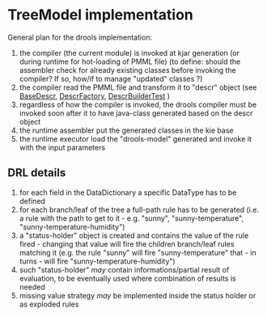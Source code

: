 [//]: # (  Licensed to the Apache Software Foundation &#40;ASF&#41; under one)
[//]: # (  or more contributor license agreements.  See the NOTICE file)
[//]: # (  distributed with this work for additional information)
[//]: # (  regarding copyright ownership.  The ASF licenses this file)
[//]: # (  to you under the Apache License, Version 2.0 &#40;the)
[//]: # (  "License"&#41;; you may not use this file except in compliance)
[//]: # (  with the License.  You may obtain a copy of the License at)
[//]: # ()
[//]: # (    http://www.apache.org/licenses/LICENSE-2.0)
[//]: # ()
[//]: # (  Unless required by applicable law or agreed to in writing,)
[//]: # (  software distributed under the License is distributed on an)
[//]: # (  "AS IS" BASIS, WITHOUT WARRANTIES OR CONDITIONS OF ANY)
[//]: # (  KIND, either express or implied.  See the License for the)
[//]: # (  specific language governing permissions and limitations)
[//]: # (  under the License.)

TreeModel implementation
========================

General plan for the drools implementation:

1. the compiler (the current module) is invoked at kjar generation (or during runtime for hot-loading of PMML file) (to define: should the assembler check for already existing classes before invoking the compiler? If so, how/if to manage "updated" classes ?)
1. the compiler read the PMML file and transform it to "descr" object (see  [BaseDescr](https://github.com/kiegroup/drools/blob/master/drools-compiler/src/main/java/org/drools/compiler/lang/descr/BaseDescr.java), [DescrFactory](https://github.com/kiegroup/drools/blob/master/drools-compiler/src/main/java/org/drools/compiler/lang/api/DescrFactory.java), [DescrBuilderTest](https://github.com/kiegroup/drools/blob/master/drools-compiler/src/test/java/org/drools/compiler/lang/api/DescrBuilderTest.java) )
1. regardless of how the compiler is invoked, the drools compiler must be invoked soon after it to have java-class generated based on the descr object
1. the runtime assembler put the generated classes in the kie base
1. the runtime executor load the "drools-model" generated and invoke it with the input parameters

DRL details
-----------

1. for each field in the DataDictionary a specific DataType has to be defined
1. for each branch/leaf of the tree a full-path rule has to be generated (i.e. a rule with the path to get to it - e.g. "sunny", "sunny-temperature", "sunny-temperature-humidity")
1. a "status-holder" object is created and contains the value of the rule fired - changing that value will fire the children branch/leaf rules matching it (e.g. the rule "sunny" will fire "sunny-temperature" that - in turns - will fire "sunny-temperature-humidity")
1. such "status-holder" *may* contain informations/partial result of evaluation, to be eventually used where combination of results is needed
1. missing value strategy *may* be implemented inside the status holder or as exploded rules